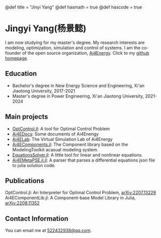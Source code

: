 @def title = "Jinyi Yang"
@def hasmath = true
@def hascode = true

# Jingyi Yang(杨景懿)

I am now studying for my master's degree. My research interests are modeling, optimization, simulation and control of systems. I am the co-founder of the open source organization, [Ai4Energy](https://github.com/ai4energy). Click to my [github homepage](https://github.com/jake484).

## Education

* Bachelor's degree in New Energy Science and Engineering, Xi'an Jiaotong University, 2017-2021
* Master's degree in Power Engineering, Xi'an Jiaotong University, 2021-2024

## Main projects

* [OptControl.jl](https://ai4energy.github.io/OptControl.jl/dev/): A tool for Optimal Control Problem
* [Ai4EDocs](https://ai4energy.github.io/Ai4EDocs/dev/): Some documents of Ai4Enengy
* [Ai4ELab](https://ai4energy.github.io/Ai4ELab/dev/): The Virtual Simulation Lab of Ai4Energy
* [Ai4EComponents.jl](https://ai4energy.github.io/Ai4EComponentLib.jl/dev/): The Component library based on the ModelingToolkit acasual modeling system.
* [EquationsSolver.jl](https://jake484.github.io/EquationsSolver.jl/): A little tool for linear and nonlinear equations.
* [Ai4EMetaPSE.jl.jl](https://ai4energy.github.io/Ai4EMetaPSE.jl/dev/): A parser that parses a differential equations json file to julia solution code.

## Publications

OptControl.jl: An Interpreter for Optimal Control Problem, [arXiv:2207.13229](https://arxiv.org/abs/2207.13229)
Ai4EComponentLib.jl: A Component-base Model Library in Julia, [arXiv:2208.11352](https://arxiv.org/abs/2208.11352)

## Contact Information

You can email me at 522432938@qq.com.

